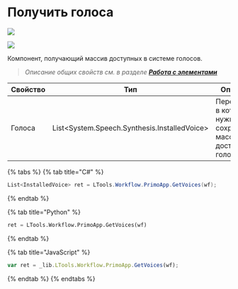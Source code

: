 # Получить голоса

![](../../resources/basic/dialogs/image-(100)-(1)-(1)-(1)-(1)-(1)-(1)-(1)-(2)-(231).png)

![](../../resources/basic/dialogs/Получить-голоса.png)

Компонент, получающий массив доступных в системе голосов.

> _Описание общих свойств см. в разделе_ [_**Работа с элементами**_](https://docs.primo-rpa.ru/primo-rpa/primo-studio/process/elements)

| Свойство | Тип                                           | Описание                                                       |
| -------- | --------------------------------------------- | -------------------------------------------------------------- |
| Голоса   | List\<System.Speech.Synthesis.InstalledVoice> | Переменная, в которую нужно сохранить массив доступных голосов |

{% tabs %}
{% tab title="C#" %}
```csharp
List<InstalledVoice> ret = LTools.Workflow.PrimoApp.GetVoices(wf);
```
{% endtab %}

{% tab title="Python" %}
```python
ret = LTools.Workflow.PrimoApp.GetVoices(wf)
```
{% endtab %}

{% tab title="JavaScript" %}
```javascript
var ret = _lib.LTools.Workflow.PrimoApp.GetVoices(wf);
```
{% endtab %}
{% endtabs %}
